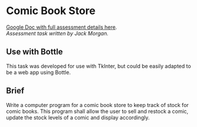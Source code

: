 # Comic Book Store

[Google Doc with full assessment details here](https://docs.google.com/document/d/1_bEtt1L4iPdOMJUNrlgLkhqT2OaFzDVQOONB3M90lm8/edit#heading=h.oszk3dxu5v86).<br>
_Assessment task written by Jack Morgan._

## Use with Bottle

This task was developed for use with TkInter, but could be easily adapted to be a web app using Bottle.

## Brief
Write a computer program for a comic book store to keep track of stock for comic books.  This program shall allow the user to sell and restock a comic, update the stock levels of a comic and display accordingly.

